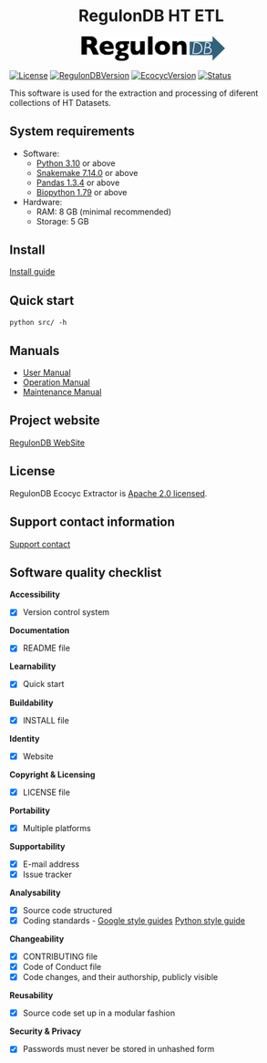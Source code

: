 <h1 align="center"> RegulonDB HT ETL </h1>
<p align="center" >
  <img alt="RegulonDB Logo" style="width:50%;height:25%;" src="docs/regulondb_logo.png"></img>
</p>

[![License](https://img.shields.io/badge/license-APACHE-brightgreen?style=plastic)](LICENSE)
[![RegulonDBVersion](https://img.shields.io/badge/RegulonDB_version-13.5-blue?style=plastic)](https://regulondb.ccg.unam.mx/)
[![EcocycVersion](https://img.shields.io/badge/last_Ecocyc_version_tested-28.5-red?style=plastic)](https://ecocyc.org/)
[![Status](https://img.shields.io/badge/release_2.0.0-yellowgreen?style=plastic)](CHANGELOG.md)

This software is used for the extraction and processing of diferent collections of HT Datasets.

## System requirements

- Software:
  - [Python 3.10](https://www.python.org/) or above
  - [Snakemake 7.14.0](https://snakemake.readthedocs.io/en/stable/#) or above
  - [Pandas 1.3.4](https://pandas.pydata.org/) or above
  - [Biopython 1.79](https://biopython.org/docs/1.79/api/Bio.html) or above
- Hardware:
  - RAM: 8 GB (minimal recommended)
  - Storage: 5 GB

## Install

[Install guide](INSTALL.md)

## Quick start

```shell
python src/ -h
```

## Manuals

- [User Manual](docs/MU.md)
- [Operation Manual](docs/MO.md)
- [Maintenance Manual](docs/MM.md)

## Project website

[RegulonDB WebSite](https://regulondb.ccg.unam.mx/)

## License

RegulonDB Ecocyc Extractor is [Apache 2.0 licensed](LICENSE).

## Support contact information

[Support contact](https://regulondb.ccg.unam.mx/manual/aboutUs/contact)

## Software quality checklist

**Accessibility**

<!--  - [ ] Unique DOI [identifier](http://....) (Please update identifier and link) -->
- [x] Version control system

**Documentation**

- [x] README file

**Learnability**

- [x] Quick start

**Buildability**

- [x] INSTALL file

**Identity**

- [x] Website

**Copyright & Licensing**

- [x] LICENSE file

**Portability**

- [x] Multiple platforms

**Supportability**

- [x] E-mail address
- [x] Issue tracker

**Analysability**

- [x] Source code structured
- [x] Coding standards - [Google style guides](http://google.github.io/styleguide/) [Python style guide](https://pep8.org/#pep-8-%E2%80%94-the-style-guide-for-python-code)

**Changeability**

- [x] CONTRIBUTING file
- [x] Code of Conduct file
- [x] Code changes, and their authorship, publicly visible

**Reusability**

- [x] Source code set up in a modular fashion

**Security & Privacy**

- [x] Passwords must never be stored in unhashed form
